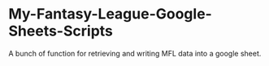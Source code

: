 # My-Fantasy-League-Google-Sheets-Scripts
A bunch of function for retrieving and writing MFL data into a google sheet.
